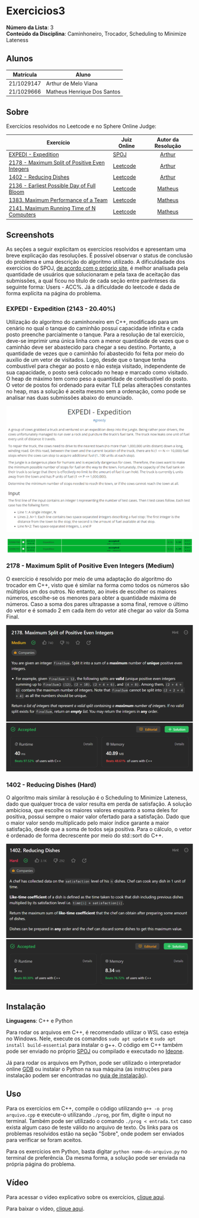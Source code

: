 # Exercicios3

**Número da Lista**: 3<br>
**Conteúdo da Disciplina**: Caminhoneiro, Trocador, Scheduling to Minimize Lateness<br>

## Alunos

| Matrícula  | Aluno                       |
| ---------- | --------------------------- |
| 21/1029147 | Arthur de Melo Viana        |
| 21/1029666 | Matheus Henrique Dos Santos |

## Sobre

Exercícios resolvidos no Leetcode e no Sphere Online Judge:

| Exercício                                                                                                               | Juiz Online                       |           Autor da Resolução            |
| ----------------------------------------------------------------------------------------------------------------------- | --------------------------------- | :-------------------------------------: |
| [EXPEDI - Expedition](https://www.spoj.com/problems/EXPEDI/)                                                            | [SPOJ](https://www.spoj.com/)     | [Arthur](https://github.com/arthurmlv)  |
| [2178 - Maximum Split of Positive Even Integers](https://leetcode.com/problems/maximum-split-of-positive-even-integers) | [Leetcode](https://leetcode.com/) | [Arthur](https://github.com/arthurmlv)  |
| [1402 - Reducing Dishes](https://leetcode.com/problems/reducing-dishes/)                                                | [Leetcode](https://leetcode.com/) | [Arthur](https://github.com/arthurmlv)  |
| [2136 - Earliest Possible Day of Full Bloom](https://leetcode.com/problems/earliest-possible-day-of-full-bloom/)        | [Leetcode](https://leetcode.com/) | [Matheus](https://github.com/mathonaut) |
| [1383. Maximum Performance of a Team](https://leetcode.com/problems/maximum-performance-of-a-team/)                     | [Leetcode](https://leetcode.com/) | [Matheus](https://github.com/mathonaut) |
| [2141. Maximum Running Time of N Computers](https://leetcode.com/problems/maximum-running-time-of-n-computers/)         | [Leetcode](https://leetcode.com/) | [Matheus](https://github.com/mathonaut) |

## Screenshots

As seções a seguir explicitam os exercícios resolvidos e apresentam uma breve explicação das resoluções. É possível observar o status de conclusão do problema e uma descrição do algoritmo utilizado. A dificuldadade dos exercícios do SPOJ, [de acordo com o próprio site](https://www.spoj.com/tutorials/USERS/#choose), é melhor analisada pela quantidade de usuários que solucionaram e pela taxa de aceitação das submissões, a qual ficou no título de cada seção entre parênteses da seguinte forma: Users - ACC%. Já a dificuldade do leetcode é dada de forma explícita na página do problema.

### EXPEDI - Expedition (2143 - 20.40%)

Utilização do algoritmo do caminhoneiro em C++, modificado para um cenário no qual o tanque do caminhão possui capacidade infinita e cada posto preenche parcialmente o tanque. Para a resolução de tal exercício, deve-se imprimir uma única linha com a menor quantidade de vezes que o caminhão deve ser abastecido para chegar a seu destino. Portanto, a quantidade de vezes que o caminhão foi abastecido foi feita por meio do auxílio de um vetor de visitados. Logo, desde que o tanque tenha combustível para chegar ao posto e não esteja visitado, independente de sua capacidade, o posto será colocado no heap e marcado como visitado. O heap de máximo tem como peso a quantidade de combustível do posto. O vetor de postos foi ordenado para evitar TLE pelas alterações constantes no heap, mas a solução é aceita mesmo sem a ordenação, como pode se analisar nas duas submissões abaixo do enunciado.

![Imagem EXPEDI1](assets/enunciadoEXPEDI.png)

![Imagem EXPEDI](assets/EXPEDI.png)

### 2178 - Maximum Split of Positive Even Integers (Medium)

O exercício é resolvido por meio de uma adaptação do algoritmo do trocador em C++, visto que é similar na forma como todos os números são múltiplos um dos outros. No entanto, ao invés de escolher os maiores números, escolhe-se os menores para obter a quantidade máxima de números. Caso a soma dos pares ultrapasse a soma final, remove o último do vetor e é somado 2 em cada item do vetor até chegar ao valor da Soma Final.

![Imagem MAXSPLIT](assets/enunciado2178.png)
![Imagem MAXSPLIT1](assets/2178.png)

### 1402 - Reducing Dishes (Hard)

O algoritmo mais similar à resolução é o Scheduling to Minimize Lateness, dado que qualquer troca de valor resulta em perda de satisfação. A solução ambiciosa, que escolhe os maiores valores enquanto a soma deles for positiva, possui sempre o maior valor ofertado para a satisfação. Dado que o maior valor sendo multiplicado pelo maior índice garante a maior satisfação, desde que a soma de todos seja positiva. Para o cálculo, o vetor é ordenado de forma decrescente por meio do std::sort do C++.

![Imagem DISHES1](assets/enunciado1402.png)
![Imagem DISHES](assets/1402.png)

## Instalação

**Linguagens**: C++ e Python<br>

Para rodar os arquivos em C++, é recomendado utilizar o WSL caso esteja no Windows. Nele, execute os comandos `sudo apt update` e `sudo apt install build-essential` para instalar o g++. O código em C++ também pode ser enviado no próprio [SPOJ](https://www.spoj.com/) ou compilado e executado no [Ideone](https://ideone.com/).

Já para rodar os arquivos em Python, pode ser utilizado o interpretador online [GDB](https://www.onlinegdb.com/) ou instalar o Python na sua máquina (as instruções para instalação podem ser encontradas no [guia de instalação](https://wiki.python.org/moin/BeginnersGuide/Download)).

## Uso

Para os exercícios em C++, compile o código utilizando `g++ -o prog arquivo.cpp` e execute-o utilizando `./prog`, por fim, digite o input no terminal. Também pode ser utilizado o comando `./prog < entrada.txt` caso exista algum caso de teste válido no arquivo de texto. Os links para os problemas resolvidos estão na seção "Sobre", onde podem ser enviados para verificar se foram aceitos.

Para os exercícios em Python, basta digitar `python nome-do-arquivo.py` no terminal de preferência. Da mesma forma, a solução pode ser enviada na própria página do problema.

## Vídeo

Para acessar o vídeo explicativo sobre os exercícios, [clique aqui](https://www.youtube.com/embed/).

Para baixar o vídeo, [clique aqui](apresentacao.mp4).

